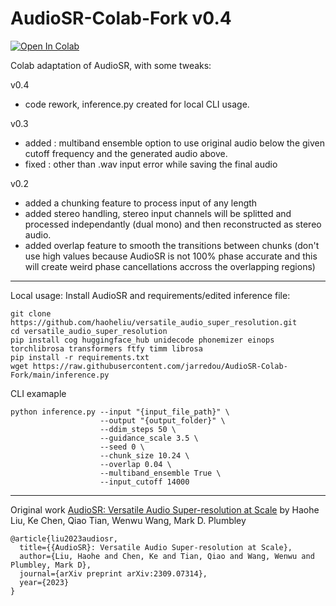 # AudioSR-Colab-Fork v0.4

[![Open In Colab](https://colab.research.google.com/assets/colab-badge.svg)](https://colab.research.google.com/github/jarredou/AudioSR-Colab-Fork/blob/main/AudioSR_Colab_Fork.ipynb)

Colab adaptation of AudioSR, with some tweaks:

v0.4
- code rework, inference.py created for local CLI usage.

v0.3
- added : multiband ensemble option to use original audio below the given cutoff frequency and the generated audio above.
- fixed : other than .wav input error while saving the final audio

v0.2
- added a chunking feature to process input of any length
- added stereo handling, stereo input channels will be splitted and processed independantly (dual mono) and then reconstructed as stereo audio.
- added overlap feature to smooth the transitions between chunks (don't use high values because AudioSR is not 100% phase accurate and this will create weird phase cancellations accross the overlapping regions)

---
Local usage:
Install AudioSR and requirements/edited inference file:
```
git clone https://github.com/haoheliu/versatile_audio_super_resolution.git
cd versatile_audio_super_resolution
pip install cog huggingface_hub unidecode phonemizer einops torchlibrosa transformers ftfy timm librosa
pip install -r requirements.txt
wget https://raw.githubusercontent.com/jarredou/AudioSR-Colab-Fork/main/inference.py
```
CLI examaple
```
python inference.py --input "{input_file_path}" \
                    --output "{output_folder}" \
                    --ddim_steps 50 \
                    --guidance_scale 3.5 \
                    --seed 0 \
                    --chunk_size 10.24 \
                    --overlap 0.04 \
                    --multiband_ensemble True \
                    --input_cutoff 14000
```

---

Original work [AudioSR: Versatile Audio Super-resolution at Scale](https://github.com/haoheliu/versatile_audio_super_resolution) by Haohe Liu, Ke Chen, Qiao Tian, Wenwu Wang, Mark D. Plumbley
```
@article{liu2023audiosr,
  title={{AudioSR}: Versatile Audio Super-resolution at Scale},
  author={Liu, Haohe and Chen, Ke and Tian, Qiao and Wang, Wenwu and Plumbley, Mark D},
  journal={arXiv preprint arXiv:2309.07314},
  year={2023}
}
```
